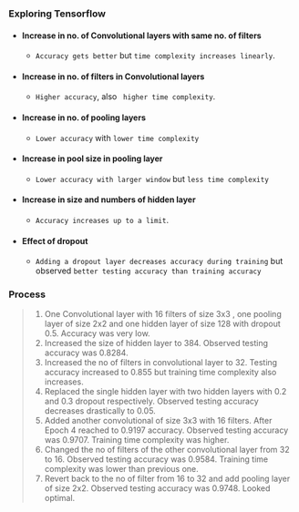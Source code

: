 ### Exploring Tensorflow
- #### Increase in no. of Convolutional layers with same no. of filters
  - `Accuracy gets better` but `time complexity increases linearly`.
- #### Increase in no. of filters in Convolutional layers
  - `Higher accuracy`, also ` higher time complexity`.
- #### Increase in no. of pooling layers
  - `Lower accuracy` with `lower time complexity`
- #### Increase in pool size in pooling layer
  - `Lower accuracy with larger window` but `less time complexity`
- ####  Increase in size and numbers of hidden layer
  - `Accuracy increases up to a limit`.
- #### Effect of dropout
  - `Adding a dropout layer decreases accuracy during training` but observed `better testing accuracy than training accuracy`

### Process
>  1. One Convolutional layer with 16 filters of size 3x3 , one pooling layer of size 2x2 and one hidden layer of size 128 with dropout 0.5. Accuracy was very low.
>  2. Increased the size of hidden layer to 384. Observed testing accuracy was 0.8284.
>  3. Increased the no of filters in convolutional layer to 32. Testing accuracy increased  to 0.855 but training time complexity also increases.
>  4. Replaced the single hidden layer with two hidden layers with 0.2 and 0.3 dropout respectively. Observed testing accuracy decreases drastically to 0.05.
>  5. Added another convolutional of size 3x3 with 16 filters. After Epoch 4 reached to 0.9197 accuracy. Observed testing accuracy was 0.9707. Training time complexity was higher.
>  6. Changed the no of filters of the other convolutional layer from 32 to 16.
  Observed testing accuracy was 0.9584. Training time complexity was lower than previous one.
>  7. Revert back to the no of filter from 16 to 32 and add pooling layer of size 2x2. Observed testing accuracy was 0.9748. Looked optimal.
